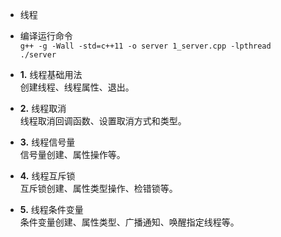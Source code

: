 * 线程

* 编译运行命令  
  `g++ -g -Wall -std=c++11 -o server 1_server.cpp -lpthread`  
  `./server`

* **1.** 线程基础用法  
  创建线程、线程属性、退出。

* **2.** 线程取消  
  线程取消回调函数、设置取消方式和类型。

* **3.** 线程信号量  
  信号量创建、属性操作等。

* **4.** 线程互斥锁  
  互斥锁创建、属性类型操作、检错锁等。

* **5.** 线程条件变量  
  条件变量创建、属性类型、广播通知、唤醒指定线程等。

